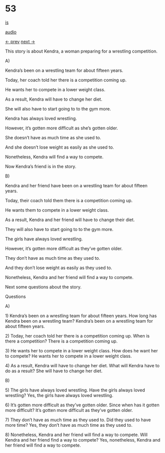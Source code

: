 # 53

[is](../is/story_53.md)

[audio](../audio/story_53.mp3)

[← prev](../en/story_52.md)
[next →](../en/story_54.md)

This story is about Kendra, a woman preparing for a wrestling
competition.

A\)

Kendra’s been on a wrestling team for about fifteen years.

Today, her coach told her there is a competition coming up.

He wants her to compete in a lower weight class.

As a result, Kendra will have to change her diet.

She will also have to start going to to the gym more.

Kendra has always loved wrestling.

However, it’s gotten more difficult as she’s gotten older.

She doesn’t have as much time as she used to.

And she doesn’t lose weight as easily as she used to.

Nonetheless, Kendra will find a way to compete.

Now Kendra’s friend is in the story.

B\)

Kendra and her friend have been on a wrestling team for about fifteen
years.

Today, their coach told them there is a competition coming up.

He wants them to compete in a lower weight class.

As a result, Kendra and her friend will have to change their diet.

They will also have to start going to to the gym more.

The girls have always loved wrestling.

However, it’s gotten more difficult as they’ve gotten older.

They don’t have as much time as they used to.

And they don’t lose weight as easily as they used to.

Nonetheless, Kendra and her friend will find a way to compete.

Next some questions about the story.

Questions

A\)

1\) Kendra’s been on a wrestling team for about fifteen years. How long
has Kendra been on a wrestling team? Kendra’s been on a wrestling team
for about fifteen years.

2\) Today, her coach told her there is a competition coming up. When is
there a competition? There is a competition coming up.

3\) He wants her to compete in a lower weight class. How does he want
her to compete? He wants her to compete in a lower weight class.

4\) As a result, Kendra will have to change her diet. What will Kendra
have to do as a result? She will have to change her diet.

B\)

5\) The girls have always loved wrestling. Have the girls always loved
wrestling? Yes, the girls have always loved wrestling.

6\) It’s gotten more difficult as they’ve gotten older. Since when has
it gotten more difficult? It’s gotten more difficult as they’ve gotten
older.

7\) They don’t have as much time as they used to. Did they used to have
more time? Yes, they don’t have as much time as they used to.

8\) Nonetheless, Kendra and her friend will find a way to compete. Will
Kendra and her friend find a way to compete? Yes, nonetheless, Kendra
and her friend will find a way to compete.
